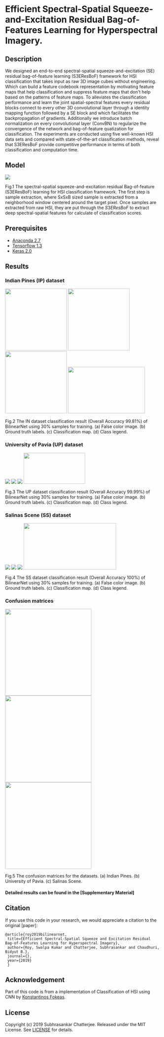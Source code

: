 # Efficient Spectral-Spatial Squeeze-and-Excitation Residual Bag-of-Features Learning for Hyperspectral Imagery.

## Description

We designed an end-to-end spectral-spatial squeeze-and-excitation (SE) residual bag-of-feature learning (S3EResBoF) framework for HSI classification that takes input as raw 3D image cubes without engineering. Which can build a feature codebook representation by motivating feature maps that help classification and suppress feature maps that don't help based on the patterns of feature maps. To alleviates the classification performance and learn the joint spatial-spectral features every residual blocks connect to every other 3D convolutional layer through a identity mapping function followed by a SE block and which facilitates the backpropagation of gradients. Additionally we introduce batch normalization on every convolutional layer (ConvBN) to regularize the convergence of the network and bag-of-feature quatization for classification. The experiments are conducted using five well-known HSI data sets and compared with state-of-the-art classification methods, reveal that S3EResBoF provide competitive performance in terms of both classification and computation time.

## Model

<img src="figure/S3EResBoF.jpg"/>

Fig.1 The spectral-spatial squeeze-and-excitation residual Bag-of-feature (S3EResBoF) learning for HSI classification framework. The first step is sample extraction, where SxSxB sized sample is extracted from a neighborhood window  centered around the target pixel. Once samples are extracted  from  raw  HSI, they are put through the $S3EResBoF$ to extract deep spectral-spatial features for calculate of classification scores.

## Prerequisites

- [Anaconda 2.7](https://www.anaconda.com/download/#linux)
- [Tensorflow 1.3](https://github.com/tensorflow/tensorflow/tree/r1.3)
- [Keras 2.0](https://github.com/fchollet/keras)

## Results

### Indian Pines (IP) dataset

<img src="figure/IP-FC.jpg" width="200" height="200"/> <img src="figure/IP-GT.jpg" width="200" height="200"/> <img src="figure/IP-Pr.jpg" width="200" height="200"/> <img src="figure/IP_legend.jpg" width="250" height="150"/>

Fig.2  The IN dataset classification result (Overall Accuracy 99.81%) of BilinearNet using 30% samples for training. (a) False color image. (b) Ground truth labels. (c) Classification map. (d) Class legend. 

### University of Pavia (UP) dataset

<img src="figure/UP-FC.jpg"/> <img src="figure/UP-GT.jpg"/> <img src="figure/UP-Pr.jpg"/> <img src="figure/UP_legend.jpg" width="200" height="100"/>

Fig.3  The UP dataset classification result (Overall Accuracy 99.99%) of BilinearNet using 30% samples for training. (a) False color image. (b) Ground truth labels. (c) Classification map. (d) Class legend.

### Salinas Scene (SS) dataset

<img src="figure/SA-FC.jpg"/> <img src="figure/SA-GT.jpg"/> <img src="figure/SA-Pr.jpg"/> <img src="figure/SA_legend.jpg" width="300" height="150"/>

Fig.4  The SS dataset classification result (Overall Accuracy 100%) of BilinearNet using 30% samples for training. (a) False color image. (b) Ground truth labels. (c) Classification map. (d) Class legend.

### Confusion matrices
<img src="figure/IP-3D.jpg" width="280" height="280"/><img src="figure/UP-3D.jpg" width="280" height="280"/><img src="figure/SA-3D.jpg" width="280" height="280"/> 

Fig.5  The confusion matrices for the datasets. (a) Indian Pines. (b) University of Pavia. (c) Salinas Scene. 

#### Detailed results can be found in the [Supplementary Material]

## Citation

If you use this code in your research, we would appreciate a citation to the original [paper]:

    @article{roy2019bilinearnet,
     title={Efficient Spectral-Spatial Squeeze and Excitation Residual Bag-of-Features Learning for Hyperspectral Imagery},
     author={Roy, Swalpa Kumar and Chatterjee, Subhrasankar and Chaudhuri, Bidyut B.},
     journal={},
     year={2019}
     }


## Acknowledgement

Part of this code is from a implementation of Classification of HSI using CNN by [Konstantinos Fokeas](https://github.com/KonstantinosF/Classification-of-Hyperspectral-Image).

## License

Copyright (c) 2019 Subhrasankar Chatterjee. Released under the MIT License. See [LICENSE](LICENSE) for details.
